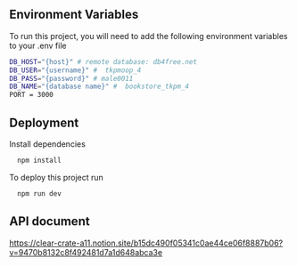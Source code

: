 
## Environment Variables

To run this project, you will need to add the following environment variables to your .env file

```bash
DB_HOST="{host}" # remote database: db4free.net
DB_USER="{username}" #  tkpmoop_4
DB_PASS="{password}" # male0011
DB_NAME="{database name}" #  bookstore_tkpm_4
PORT = 3000
```


## Deployment

Install dependencies

```bash
  npm install
```

To deploy this project run

```bash
  npm run dev
```

## API document

https://clear-crate-a11.notion.site/b15dc490f05341c0ae44ce06f8887b06?v=9470b8132c8f492481d7a1d648abca3e
